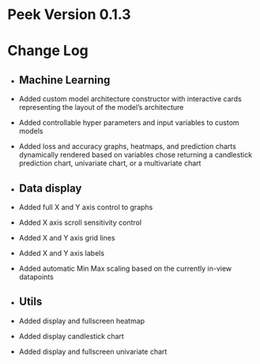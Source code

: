 # Peek Version 0.1.3
# Change Log

- ## Machine Learning
- Added custom model architecture constructor with interactive cards representing the layout of the model’s architecture 
- Added controllable hyper parameters and input variables to custom models
- Added loss and accuracy graphs, heatmaps, and prediction charts dynamically rendered based on variables chose returning a candlestick prediction chart, univariate chart, or a multivariate chart 


- ## Data display
- Added full X and Y axis control to graphs 
- Added X axis scroll sensitivity control 
- Added X and Y axis grid lines 
- Added X and Y axis labels
- Added automatic Min Max scaling based on the currently in-view datapoints

- ## Utils
- Added display and fullscreen heatmap
- Added display candlestick chart
- Added display and fullscreen univariate chart
